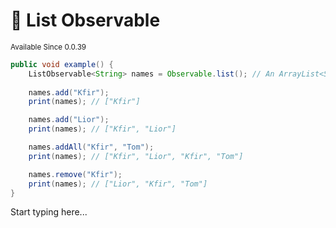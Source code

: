 # 🔗 List Observable

<sup>
Available Since 0.0.39
</sup>

```java
public void example() {
    ListObservable<String> names = Observable.list(); // An ArrayList<String>
    
    names.add("Kfir");
    print(names); // ["Kfir"]

    names.add("Lior");
    print(names); // ["Kfir", "Lior"]

    names.addAll("Kfir", "Tom");
    print(names); // ["Kfir", "Lior", "Kfir", "Tom"]

    names.remove("Kfir");
    print(names); // ["Lior", "Kfir", "Tom"]
}
```

Start typing here...